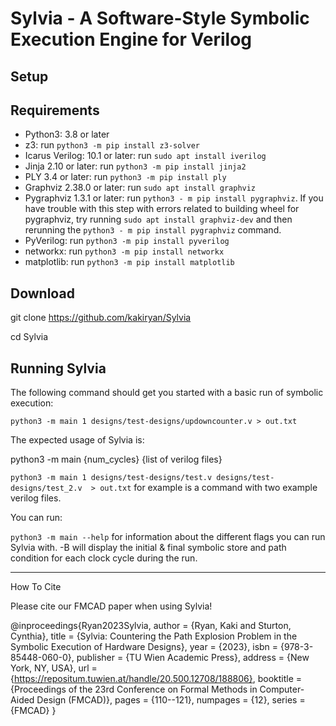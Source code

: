 # Sylvia - A Software-Style Symbolic Execution Engine for Verilog

## Setup

Requirements
--------------------
- Python3: 3.8 or later
- z3: run `python3 -m pip install z3-solver`
- Icarus Verilog: 10.1 or later: run `sudo apt install iverilog`
- Jinja 2.10 or later: run `python3 -m pip install jinja2`
- PLY 3.4 or later: run `python3 -m pip install ply`
- Graphviz 2.38.0 or later: run `sudo apt install graphviz`
- Pygraphviz 1.3.1 or later: run `python3 - m pip install pygraphviz`. If you have trouble with this step with errors related to building wheel for pygraphviz, try running `sudo apt install graphviz-dev` and then rerunning the `python3 - m pip install pygraphviz` command.
- PyVerilog: run `python3 -m pip install pyverilog`
- networkx: run `python3 -m pip install networkx`
- matplotlib: run `python3 -m pip install matplotlib`


Download
--------------------
git clone https://github.com/kakiryan/Sylvia

cd Sylvia

Running Sylvia
---------------------
The following command should get you started with a basic run of symbolic execution:

`python3 -m main 1 designs/test-designs/updowncounter.v > out.txt`

The expected usage of Sylvia is:

python3 -m main {num_cycles} {list of verilog files}

`python3 -m main 1 designs/test-designs/test.v designs/test-designs/test_2.v  > out.txt` for example is a command 
with two example verilog files.

You can run:

`python3 -m main --help` for information about the different flags you can run Sylvia with. -B will display the initial & final symbolic store and path condition for each clock cycle during the run. 

---------------------
How To Cite

Please cite our FMCAD paper when using Sylvia!

@inproceedings{Ryan2023Sylvia,
author = {Ryan, Kaki and Sturton, Cynthia},
title = {Sylvia: Countering the Path Explosion Problem in the Symbolic Execution of Hardware Designs},
year = {2023},
isbn = {978-3-85448-060-0},
publisher = {TU Wien Academic Press},
address = {New York, NY, USA},
url = {https://repositum.tuwien.at/handle/20.500.12708/188806},
booktitle = {Proceedings of the 23rd Conference on Formal Methods in Computer-Aided Design (FMCAD)},
pages = {110--121},
numpages = {12},
series = {FMCAD}
}